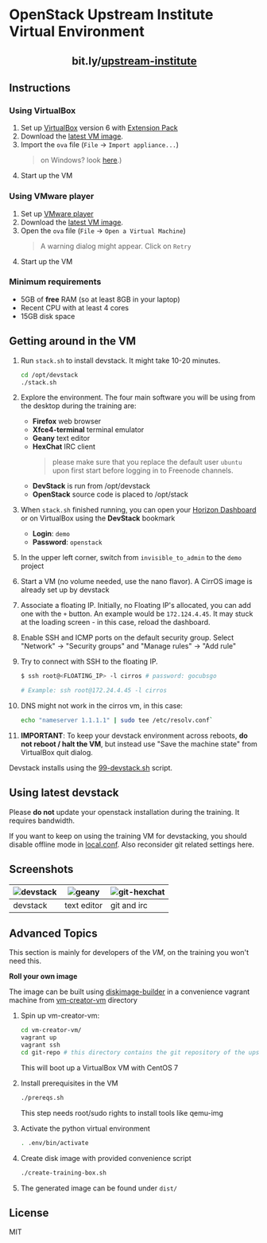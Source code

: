OpenStack Upstream Institute Virtual Environment
================================================

<h2 align=center>bit.ly/<a href=http://bit.ly/upstream-institute>upstream-institute</a></h2>

Instructions
------------

### Using VirtualBox

1. Set up [VirtualBox] version 6 with [Extension Pack]
2. Download the [latest VM image][image].
3. Import  the `ova` file  (`File` ->  `Import appliance...`)
    > on  Windows? look [here][ova-import-help].)
4. Start up the VM

### Using VMware player

1. Set up [VMware player]
2. Download the [latest VM image][image].
3. Open the `ova` file (`File` -> `Open a Virtual Machine`)
    > A warning dialog might appear. Click on `Retry`
4. Start up the VM

[Extension Pack]: http://www.oracle.com/technetwork/server-storage/virtualbox/downloads/index.html#extpack
[image]: http://bit.ly/vm-2019-shanghai-v1
[ova-import-help]: README-virtualbox-import.md
[VirtualBox]: https://www.virtualbox.org/wiki/Downloads
[VMware player]: http://www.vmware.com/products/player/playerpro-evaluation.html

### Minimum requirements

* 5GB of **free** RAM (so at least 8GB in your laptop)
* Recent CPU with at least 4 cores
* 15GB disk space


Getting around in the VM
------------------------

1. Run `stack.sh` to install devstack. It might take 10-20 minutes.

    ```bash
    cd /opt/devstack
    ./stack.sh
    ```

2. Explore the environment. The four main software you will be using from the
    desktop during the training are:
    * **Firefox** web browser
    * **Xfce4-terminal** terminal emulator
    * **Geany** text editor
    * **HexChat** IRC client
        > please make sure that you replace the default user `ubuntu` upon first
        > start before logging in to Freenode channels.
    * **DevStack** is run from /opt/devstack
    * **OpenStack** source code is placed to /opt/stack

3. When `stack.sh` finished running, you can  open your [Horizon Dashboard] or on VirtualBox using
   the **DevStack** bookmark

    * **Login**: `demo`
    * **Password**: `openstack`

[Horizon Dashboard]: http://localhost/dashboard

5. In the upper left corner, switch from `invisible_to_admin` to the `demo` project

6. Start a VM (no volume needed, use the nano flavor). A CirrOS image is already set up by devstack

7. Associate a floating IP. Initially, no Floating IP's allocated, you can add one with the `+`
   button. An example would be `172.124.4.45`. It may stuck at the loading screen - in this case,
   reload the dashboard.

8. Enable SSH and ICMP ports on the default security group. Select "Network" -> "Security groups"
   and "Manage rules" -> "Add rule"

9. Try to connect with SSH to the floating IP.

    ```bash
    $ ssh root@<FLOATING_IP> -l cirros # password: gocubsgo

    # Example: ssh root@172.24.4.45 -l cirros
    ```

10. DNS might not work in the cirros vm, in this case:

    ```bash
    echo "nameserver 1.1.1.1" | sudo tee /etc/resolv.conf`
    ```

11. **IMPORTANT**: To keep your devstack environment across reboots, **do not reboot / halt the VM**,
   but instead use "Save the machine state" from VirtualBox quit dialog.

Devstack installs using the [99-devstack.sh](elements/upstream-training/install.d/99-devstack.sh)
script.

Using latest devstack
---------------------

Please **do not** update your openstack installation during the training. It requires bandwidth.

If you want to keep on using the training VM for devstacking, you should disable
offline mode in [local.conf](files/opt/devstack/local.conf). Also reconsider git
related settings here.

Screenshots
-----------

| ![devstack] | ![geany]    | ![git-hexchat] |
|-------------|-------------|----------------|
| devstack    | text editor | git and irc    |

[devstack]: docs/01.png "Devstack running"
[geany]: docs/02.png "Geany with keystone code loaded"
[git-hexchat]: docs/03.png "git and HexChat"

Advanced Topics
---------------

This section is mainly for developers of the *VM*, on the training you won't
need this.

**Roll your own image**

The image can be built using [diskimage-builder][dib] in a convenience vagrant machine from
[vm-creator-vm](./vm-creator-vm/) directory


1. Spin up vm-creator-vm:
    ```bash
    cd vm-creator-vm/
    vagrant up
    vagrant ssh
    cd git-repo # this directory contains the git repository of the upsteram-institute-vm
    ```
    This will boot up a VirtualBox VM with CentOS 7

2. Install prerequisites in the VM
    ```bash
    ./prereqs.sh
    ```
    This step needs root/sudo rights to install tools like qemu-img
3. Activate the python virtual environment
    ```bash
    . .env/bin/activate
    ```
4. Create disk image with provided convenience script
    ```bash
    ./create-training-box.sh
    ```
5. The generated image can be found under `dist/`

[dib]: https://docs.openstack.org/diskimage-builder/latest/

License
-------
MIT

